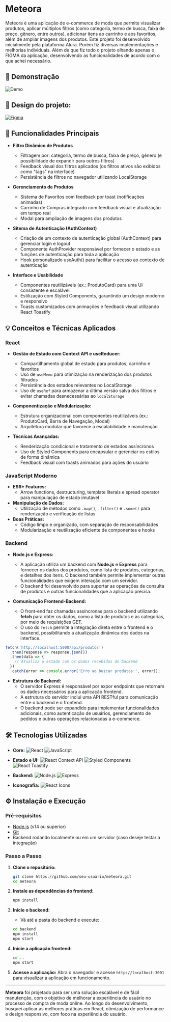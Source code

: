 # Meteora

Meteora é uma aplicação de e-commerce de moda que permite visualizar produtos, aplicar múltiplos filtros (como categoria, termo de busca, faixa de preço, gênero, entre outros), adicionar itens ao carrinho e aos favoritos, além de ampliar imagens dos produtos. Este projeto foi desenvolvido inicialmente pela plataforma Alura. Porém fiz diversas implementações e melhorias individuais. Além de que fiz todo o projeto olhando apenas o FIGMA da aplicação, desenvolvendo as funcionalidades de acordo com o que achei necessário.

## 🎥 Demonstração

![Demo](./public/preview-gif.gif)

## 🎨 Design do projeto:

[![Figma](https://img.shields.io/badge/Figma-F24E1E?style=for-the-badge&logo=figma&logoColor=white)](https://www.figma.com/community/file/1410403957296992419)

## 🚀 Funcionalidades Principais

- **Filtro Dinâmico de Produtos**
  - Filtragem por: categoria, termo de busca, faixa de preço, gênero (e possibilidade de expandir para outros filtros)
  - Feedback visual dos filtros aplicados (os filtros ativos são exibidos como "tags" na interface)
  - Persistência de filtros  no navegador utilizando LocalStorage

- **Gerenciamento de Produtos**
  - Sistema de Favoritos com feedback por toast (notificações animadas)
  - Carrinho de Compras integrado com feedback visual e atualização em tempo real
  - Modal para ampliação de imagens dos produtos
 
 - **Sitema de Autenticação (AuthContext)**
    - Criação de um contexto de autenticação global (AuthContext) para gerenciar login e logout
    - Componente AuthProvider responsável por fornecer o estado e as funções de autenticação para toda a aplicação
    - Hook personalizado useAuth() para facilitar o acesso ao contexto de autenticação

- **Interface e Usabilidade**
  - Componentes reutilizáveis (ex.: ProdutoCard) para uma UI consistente e escalável
  - Estilização com Styled Components, garantindo um design moderno e responsivo
  - Toasts customizados com animações e feedback visual utilizando React Toastify

## 💡 Conceitos e Técnicas Aplicados

### React
- **Gestão de Estado com Context API e useReducer:**
  - Compartilhamento global de estado para produtos, carrinho e favoritos
  - Uso de `useMemo` para otimização na renderização dos produtos filtrados
  - Persistência dos estados relevantes no LocalStorage
  - Uso de `useRef` para armazenar a última versão salva dos filtros e evitar chamadas desnecessárias ao `localStorage`

- **Componentização e Modularização:**
  - Estrutura organizacional com componentes reutilizáveis (ex.: ProdutoCard, Barra de Navegação, Modal)
  - Arquitetura modular que favorece a escalabilidade e manutenção

- **Técnicas Avançadas:**
  - Renderização condicional e tratamento de estados assíncronos
  - Uso de Styled Components para encapsular e gerenciar os estilos de forma dinâmica
  - Feedback visual com toasts animados para ações do usuário

### JavaScript Moderno
- **ES6+ Features:**
  - Arrow functions, destructuring, template literals e spread operator para manipulação de estado imutável
- **Manipulação de Dados:**
  - Utilização de métodos como `.map()`, `.filter()` e `.some()` para renderização e verificação de listas
- **Boas Práticas:**
  - Código limpo e organizado, com separação de responsabilidades
  - Modularização e reutilização eficiente de componentes e hooks

### Backend
- **Node.js e Express:**
  - A aplicação utiliza um backend com **Node.js** e **Express** para fornecer os dados dos produtos, como lista de produtos, categorias, e detalhes dos itens. O backend também permite implementar outras funcionalidades que exigem interação com um servidor.
  - O backend foi desenvolvido para suportar as operações de consulta de produtos e outras funcionalidades que a aplicação precisa.

- **Comunicação Frontend-Backend:**
  - O front-end faz chamadas assíncronas para o backend utilizando **fetch** para obter os dados, como a lista de produtos e as categorias, por meio de requisições GET.
  - O uso do `fetch` permite a integração direta entre o frontend e o backend, possibilitando a atualização dinâmica dos dados na interface.

```javascript
fetch('http://localhost:5000/api/produtos')
  .then(response => response.json())
  .then(data => {
    // Atualiza o estado com os dados recebidos do backend
  })
  .catch(error => console.error('Erro ao buscar produtos:', error));
```

- **Estrutura do Backend:**
  - O servidor Express é responsável por expor endpoints que retornam os dados necessários para a aplicação frontend.
  - A estrutura do servidor inclui uma API RESTful para comunicação entre o backend e o frontend.
  - O backend pode ser expandido para implementar funcionalidades adicionais, como autenticação de usuários, gerenciamento de pedidos e outras operações relacionadas a e-commerce.

## 🛠️ Tecnologias Utilizadas

- **Core:**
  ![React](https://img.shields.io/badge/React-61DAFB?logo=react&logoColor=white&style=flat)
  ![JavaScript](https://img.shields.io/badge/JavaScript-F7DF1E?logo=javascript&logoColor=black&style=flat)

- **Estado e UI:**
  ![React Context API](https://img.shields.io/badge/Context%20API-5849BE?logo=react&logoColor=white&style=flat)
  ![Styled Components](https://img.shields.io/badge/Styled_Components-DB7093?logo=styled-components&logoColor=white&style=flat)
  ![React Toastify](https://img.shields.io/badge/React_Toastify-FF4081?logo=react&logoColor=white&style=flat)

- **Backend:**
  ![Node.js](https://img.shields.io/badge/Node.js-339933?logo=node.js&logoColor=white&style=flat)
  ![Express](https://img.shields.io/badge/Express-000000?logo=express&logoColor=white&style=flat)

- **Iconografia:**
  ![React Icons](https://img.shields.io/badge/React_Icons-FF4081?logo=react&logoColor=white&style=flat)

## ⚙️ Instalação e Execução

### Pré-requisitos

- [Node.js](https://nodejs.org/) (v14 ou superior)
- [Git](https://git-scm.com/)
- Backend rodando localmente ou em um servidor (caso deseje testar a integração)

### Passo a Passo

1. **Clone o repositório:**
   ```bash
   git clone https://github.com/seu-usuario/meteora.git
   cd meteora
   ```

2. **Instale as dependências do frontend:**
   ```bash
   npm install
   ```

3. **Inicie o backend:**
   - Vá até a pasta do backend e execute:
   ```bash
   cd backend
   npm install
   npm start
   ```

4. **Inicie a aplicação frontend:**
   ```bash
   cd ..
   npm start
   ```

5. **Acesse a aplicação:**
   Abra o navegador e acesse `http://localhost:3001` para visualizar a aplicação em funcionamento.

---

**Meteora** foi projetado para ser uma solução escalável e de fácil manutenção, com o objetivo de melhorar a experiência do usuário no processo de compra de moda online. Ao longo do desenvolvimento, busquei aplicar as melhores práticas em React, otimização de performance e design responsivo, com foco na experiência do usuário.

